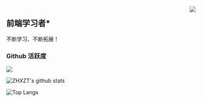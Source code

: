 <img align="right" src="https://count.getloli.com/get/@:ZHXZT?theme=rule34">

## 前端学习者*

不断学习、不断拓展！

### Github 活跃度

[![](https://activity-graph.herokuapp.com/graph?username=ZHXZT&theme=dracula)](https://github.com/ashutosh00710/github-readme-activity-graph)

![ZHXZT's github stats](https://github-readme-stats.vercel.app/api?username=ZHXZT&show_icons=true&theme=vue)

![Top Langs](https://github-readme-stats.vercel.app/api/top-langs/?username=ZHXZT)

